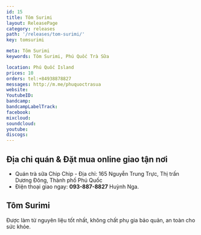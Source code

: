 ```yaml
---
id: 15
title: Tôm Surimi
layout: ReleasePage
category: releases
path: '/releases/tom-surimi/'
key: tomsurimi

meta: Tôm Surimi
keywords: Tôm Surimi, Phú Quốc Trà Sữa

location: Phú Quốc Island
prices: 10
orders: tel:+84938878827
messages: http://m.me/phuquoctrasua
website: 
YoutubeID: 
bandcamp: 
bandcampLabelTrack: 
facebook: 
mixcloud: 
soundcloud: 
youtube: 
discogs: 
---
```


## Địa chỉ quán & Đặt mua online giao tận nơi

- Quán trà sữa Chip Chip - Địa chỉ: 165 Nguyễn Trung Trực, Thị trấn Dương Đông, Thành phố Phú Quốc
- Điện thoại giao ngay: **093-887-8827** Huỳnh Nga.

## Tôm Surimi
Được làm từ nguyên liệu tốt nhất, không chất phụ gia bảo quản, an toàn cho sức khỏe.